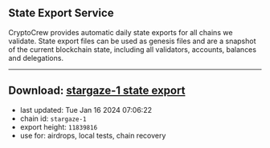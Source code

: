 ## State Export Service
CryptoCrew provides automatic daily state exports for all chains we validate. State export files can be used as genesis files and are a snapshot of the current blockchain state, including all validators, accounts, balances and delegations.

---
**Download: [stargaze-1 state export](https://dl.ccvalidators.com/SERVICE/stargaze/stargaze-1_export_11839816.json)**
---

- last updated: Tue Jan 16 2024 07:06:22
- chain id: `stargaze-1`
- export height: `11839816`
- use for: airdrops, local tests, chain recovery
